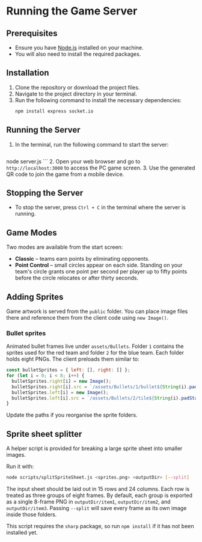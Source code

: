 ###

# Running the Game Server

## Prerequisites
- Ensure you have [Node.js](https://nodejs.org/) installed on your machine.
- You will also need to install the required packages.

## Installation
1. Clone the repository or download the project files.
2. Navigate to the project directory in your terminal.
3. Run the following command to install the necessary dependencies:
   ```bash
   npm install express socket.io
   ```

## Running the Server
1. In the terminal, run the following command to start the server:
   ```bash
 node server.js
    ```
2. Open your web browser and go to `http://localhost:3000` to access the PC game screen.
3. Use the generated QR code to join the game from a mobile device.

## Stopping the Server
- To stop the server, press `Ctrl + C` in the terminal where the server is running.

## Game Modes
Two modes are available from the start screen:

- **Classic** – teams earn points by eliminating opponents.
- **Point Control** – small circles appear on each side. Standing on your team's circle grants one point per second per player up to fifty points before the circle relocates or after thirty seconds.

## Adding Sprites

Game artwork is served from the `public` folder. You can place image files there
and reference them from the client code using `new Image()`.

### Bullet sprites

Animated bullet frames live under `assets/Bullets`. Folder `1` contains the
sprites used for the red team and folder `2` for the blue team. Each folder holds
eight PNGs. The client preloads them similar to:

```javascript
const bulletSprites = { left: [], right: [] };
for (let i = 0; i < 8; i++) {
  bulletSprites.right[i] = new Image();
  bulletSprites.right[i].src = `/assets/Bullets/1/bullet${String(i).padStart(3, '0')}.png`;
  bulletSprites.left[i] = new Image();
  bulletSprites.left[i].src = `/assets/Bullets/2/tile${String(i).padStart(3, '0')}.png`;
}
```

Update the paths if you reorganise the sprite folders.

## Sprite sheet splitter

A helper script is provided for breaking a large sprite sheet into smaller images.

Run it with:

```bash
node scripts/splitSpriteSheet.js <sprites.png> <outputDir> [--split]
```

The input sheet should be laid out in 15 rows and 24 columns. Each row is treated
as three groups of eight frames. By default, each group is exported as a single
8-frame PNG in `outputDir/item1`, `outputDir/item2`, and `outputDir/item3`.
Passing `--split` will save every frame as its own image inside those folders.

This script requires the `sharp` package, so run `npm install` if it has not been
installed yet.
